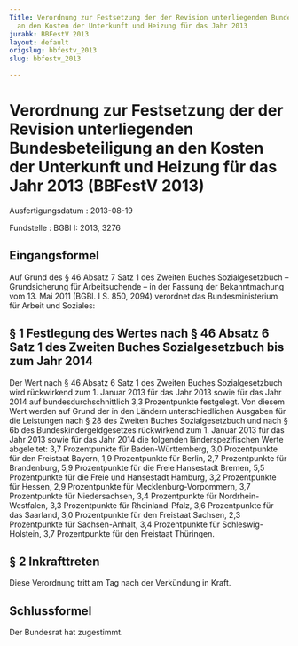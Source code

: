 ```yaml
---
Title: Verordnung zur Festsetzung der der Revision unterliegenden Bundesbeteiligung
  an den Kosten der Unterkunft und Heizung für das Jahr 2013
jurabk: BBFestV 2013
layout: default
origslug: bbfestv_2013
slug: bbfestv_2013

---
```


# Verordnung zur Festsetzung der der Revision unterliegenden Bundesbeteiligung an den Kosten der Unterkunft und Heizung für das Jahr 2013 (BBFestV 2013)

Ausfertigungsdatum
:   2013-08-19

Fundstelle
:   BGBl I: 2013, 3276


## Eingangsformel

Auf Grund des § 46 Absatz 7 Satz 1 des Zweiten Buches Sozialgesetzbuch – Grundsicherung für Arbeitsuchende – in der Fassung der Bekanntmachung vom 13. Mai 2011 (BGBl. I S. 850, 2094) verordnet das Bundesministerium für Arbeit und Soziales:


## § 1 Festlegung des Wertes nach § 46 Absatz 6 Satz 1 des Zweiten Buches Sozialgesetzbuch bis zum Jahr 2014

Der Wert nach § 46 Absatz 6 Satz 1 des Zweiten Buches Sozialgesetzbuch wird rückwirkend zum 1. Januar 2013 für das Jahr 2013 sowie für das Jahr 2014 auf bundesdurchschnittlich 3,3 Prozentpunkte festgelegt. Von diesem Wert werden auf Grund der in den Ländern unterschiedlichen Ausgaben für die Leistungen nach § 28 des Zweiten Buches Sozialgesetzbuch und nach § 6b des Bundeskindergeldgesetzes rückwirkend zum 1. Januar 2013 für das Jahr 2013 sowie für das Jahr 2014 die folgenden länderspezifischen Werte abgeleitet:
3,7 Prozentpunkte für Baden-Württemberg,
3,0 Prozentpunkte für den Freistaat Bayern,
1,9 Prozentpunkte für Berlin,
2,7 Prozentpunkte für Brandenburg,
5,9 Prozentpunkte für die Freie Hansestadt Bremen,
5,5 Prozentpunkte für die Freie und Hansestadt Hamburg,
3,2 Prozentpunkte für Hessen,
2,9 Prozentpunkte für Mecklenburg-Vorpommern,
3,7 Prozentpunkte für Niedersachsen,
3,4 Prozentpunkte für Nordrhein-Westfalen,
3,3 Prozentpunkte für Rheinland-Pfalz,
3,6 Prozentpunkte für das Saarland,
3,0 Prozentpunkte für den Freistaat Sachsen,
2,3 Prozentpunkte für Sachsen-Anhalt,
3,4 Prozentpunkte für Schleswig-Holstein,
3,7 Prozentpunkte für den Freistaat Thüringen.


## § 2 Inkrafttreten

Diese Verordnung tritt am Tag nach der Verkündung in Kraft.


## Schlussformel

Der Bundesrat hat zugestimmt.

